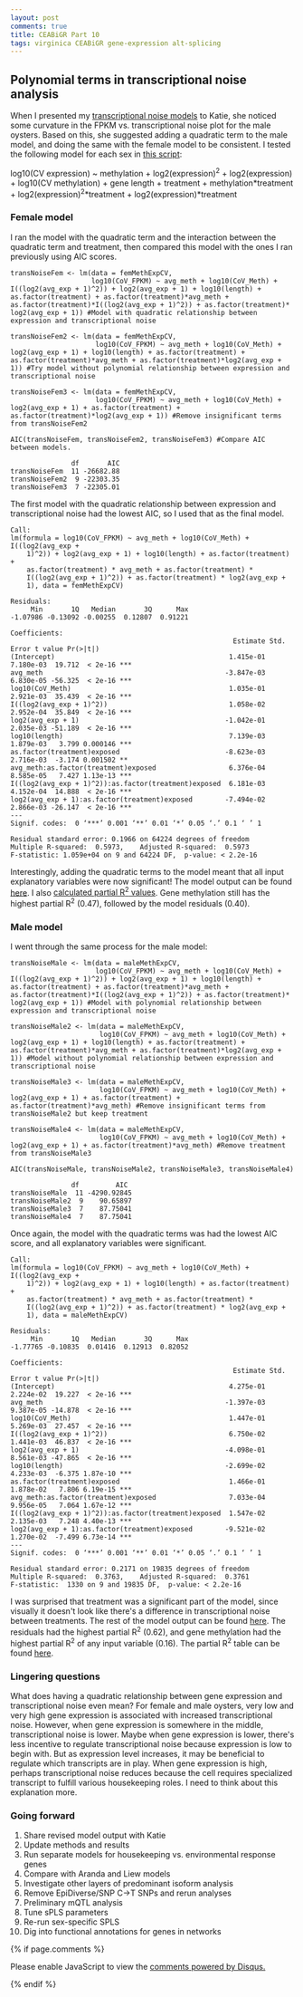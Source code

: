 ```yaml
---
layout: post
comments: true
title: CEABiGR Part 10
tags: virginica CEABiGR gene-expression alt-splicing
---
```


## Polynomial terms in transcriptional noise analysis

When I presented my [transcriptional noise models](https://yaaminiv.github.io/CEABiGR-Part9/) to Katie, she noticed some curvature in the FPKM vs. transcriptional noise plot for the male oysters. Based on this, she suggested adding a quadratic term to the male model, and doing the same with the female model to be consistent. I tested the following model for each sex in [this script](https://github.com/sr320/ceabigr/blob/main/code/42-predominant-isoform.Rmd):

log10(CV expression) ~ methylation + log2(expression)<sup>2</sup> + log2(expression) + log10(CV methylation) + gene length + treatment + methylation*treatment + log2(expression)<sup>2</sup>*treatment + log2(expression)*treatment

### Female model

I ran the model with the quadratic term and the interaction between the quadratic term and treatment, then compared this model with the ones I ran previously using AIC scores.

```
transNoiseFem <- lm(data = femMethExpCV,
                    log10(CoV_FPKM) ~ avg_meth + log10(CoV_Meth) + I((log2(avg_exp + 1)^2)) + log2(avg_exp + 1) + log10(length) + as.factor(treatment) + as.factor(treatment)*avg_meth + as.factor(treatment)*I((log2(avg_exp + 1)^2)) + as.factor(treatment)* log2(avg_exp + 1)) #Model with quadratic relationship between expression and transcriptional noise
```

```
transNoiseFem2 <- lm(data = femMethExpCV,
                     log10(CoV_FPKM) ~ avg_meth + log10(CoV_Meth) + log2(avg_exp + 1) + log10(length) + as.factor(treatment) + as.factor(treatment)*avg_meth + as.factor(treatment)*log2(avg_exp + 1)) #Try model without polynomial relationship between expression and transcriptional noise
```

```
transNoiseFem3 <- lm(data = femMethExpCV,
                     log10(CoV_FPKM) ~ avg_meth + log10(CoV_Meth) + log2(avg_exp + 1) + as.factor(treatment) + as.factor(treatment)*log2(avg_exp + 1)) #Remove insignificant terms from transNoiseFem2
```

```
AIC(transNoiseFem, transNoiseFem2, transNoiseFem3) #Compare AIC between models.
```

```
               df       AIC
transNoiseFem  11 -26682.88
transNoiseFem2  9 -22303.35
transNoiseFem3  7 -22305.01
```

The first model with the quadratic relationship between expression and transcriptional noise had the lowest AIC, so I used that as the final model.

```
Call:
lm(formula = log10(CoV_FPKM) ~ avg_meth + log10(CoV_Meth) + I((log2(avg_exp +
    1)^2)) + log2(avg_exp + 1) + log10(length) + as.factor(treatment) +
    as.factor(treatment) * avg_meth + as.factor(treatment) *
    I((log2(avg_exp + 1)^2)) + as.factor(treatment) * log2(avg_exp +
    1), data = femMethExpCV)

Residuals:
     Min       1Q   Median       3Q      Max
-1.07986 -0.13092 -0.00255  0.12807  0.91221

Coefficients:
                                                       Estimate Std. Error t value Pr(>|t|)    
(Intercept)                                           1.415e-01  7.180e-03  19.712  < 2e-16 ***
avg_meth                                             -3.847e-03  6.830e-05 -56.325  < 2e-16 ***
log10(CoV_Meth)                                       1.035e-01  2.921e-03  35.439  < 2e-16 ***
I((log2(avg_exp + 1)^2))                              1.058e-02  2.952e-04  35.849  < 2e-16 ***
log2(avg_exp + 1)                                    -1.042e-01  2.035e-03 -51.189  < 2e-16 ***
log10(length)                                         7.139e-03  1.879e-03   3.799 0.000146 ***
as.factor(treatment)exposed                          -8.623e-03  2.716e-03  -3.174 0.001502 **
avg_meth:as.factor(treatment)exposed                  6.376e-04  8.585e-05   7.427 1.13e-13 ***
I((log2(avg_exp + 1)^2)):as.factor(treatment)exposed  6.181e-03  4.152e-04  14.888  < 2e-16 ***
log2(avg_exp + 1):as.factor(treatment)exposed        -7.494e-02  2.866e-03 -26.147  < 2e-16 ***
---
Signif. codes:  0 ‘***’ 0.001 ‘**’ 0.01 ‘*’ 0.05 ‘.’ 0.1 ‘ ’ 1

Residual standard error: 0.1966 on 64224 degrees of freedom
Multiple R-squared:  0.5973,	Adjusted R-squared:  0.5973
F-statistic: 1.059e+04 on 9 and 64224 DF,  p-value: < 2.2e-16
```

Interestingly, adding the quadratic terms to the model meant that all input explanatory variables were now significant! The model output can be found [here](https://github.com/sr320/ceabigr/blob/main/output/42-predominant-isoform/transcriptional-noise/fem-model-output.csv). I also [calculated partial R<sup>2</sup> values](https://github.com/sr320/ceabigr/blob/main/output/42-predominant-isoform/transcriptional-noise/fem-model-partialR.csv). Gene methylation still has the highest partial R<sup>2</sup> (0.47), followed by the model residuals (0.40).

### Male model

I went through the same process for the male model:

```
transNoiseMale <- lm(data = maleMethExpCV,
                     log10(CoV_FPKM) ~ avg_meth + log10(CoV_Meth) + I((log2(avg_exp + 1)^2)) + log2(avg_exp + 1) + log10(length) + as.factor(treatment) + as.factor(treatment)*avg_meth + as.factor(treatment)*I((log2(avg_exp + 1)^2)) + as.factor(treatment)* log2(avg_exp + 1)) #Model with polynomial relationship between expression and transcriptional noise
```

```
transNoiseMale2 <- lm(data = maleMethExpCV,
                      log10(CoV_FPKM) ~ avg_meth + log10(CoV_Meth) + log2(avg_exp + 1) + log10(length) + as.factor(treatment) + as.factor(treatment)*avg_meth + as.factor(treatment)*log2(avg_exp + 1)) #Model without polynomial relationship between expression and transcriptional noise
```

```
transNoiseMale3 <- lm(data = maleMethExpCV,
                      log10(CoV_FPKM) ~ avg_meth + log10(CoV_Meth) + log2(avg_exp + 1) + as.factor(treatment) + as.factor(treatment)*avg_meth) #Remove insignificant terms from transNoiseMale2 but keep treatment
```

```
transNoiseMale4 <- lm(data = maleMethExpCV,
                      log10(CoV_FPKM) ~ avg_meth + log10(CoV_Meth) + log2(avg_exp + 1) + as.factor(treatment)*avg_meth) #Remove treatment from transNoiseMale3
```

```
AIC(transNoiseMale, transNoiseMale2, transNoiseMale3, transNoiseMale4)
```

```
               df         AIC
transNoiseMale  11 -4290.92845
transNoiseMale2  9    90.65897
transNoiseMale3  7    87.75041
transNoiseMale4  7    87.75041
```

Once again, the model with the quadratic terms was had the lowest AIC score, and all explanatory variables were significant.

```
Call:
lm(formula = log10(CoV_FPKM) ~ avg_meth + log10(CoV_Meth) + I((log2(avg_exp +
    1)^2)) + log2(avg_exp + 1) + log10(length) + as.factor(treatment) +
    as.factor(treatment) * avg_meth + as.factor(treatment) *
    I((log2(avg_exp + 1)^2)) + as.factor(treatment) * log2(avg_exp +
    1), data = maleMethExpCV)

Residuals:
     Min       1Q   Median       3Q      Max
-1.77765 -0.10835  0.01416  0.12913  0.82052

Coefficients:
                                                       Estimate Std. Error t value Pr(>|t|)    
(Intercept)                                           4.275e-01  2.224e-02  19.227  < 2e-16 ***
avg_meth                                             -1.397e-03  9.387e-05 -14.878  < 2e-16 ***
log10(CoV_Meth)                                       1.447e-01  5.269e-03  27.457  < 2e-16 ***
I((log2(avg_exp + 1)^2))                              6.750e-02  1.441e-03  46.837  < 2e-16 ***
log2(avg_exp + 1)                                    -4.098e-01  8.561e-03 -47.865  < 2e-16 ***
log10(length)                                        -2.699e-02  4.233e-03  -6.375 1.87e-10 ***
as.factor(treatment)exposed                           1.466e-01  1.878e-02   7.806 6.19e-15 ***
avg_meth:as.factor(treatment)exposed                  7.033e-04  9.956e-05   7.064 1.67e-12 ***
I((log2(avg_exp + 1)^2)):as.factor(treatment)exposed  1.547e-02  2.135e-03   7.248 4.40e-13 ***
log2(avg_exp + 1):as.factor(treatment)exposed        -9.521e-02  1.270e-02  -7.499 6.73e-14 ***
---
Signif. codes:  0 ‘***’ 0.001 ‘**’ 0.01 ‘*’ 0.05 ‘.’ 0.1 ‘ ’ 1

Residual standard error: 0.2171 on 19835 degrees of freedom
Multiple R-squared:  0.3763,	Adjusted R-squared:  0.3761
F-statistic:  1330 on 9 and 19835 DF,  p-value: < 2.2e-16
```

I was surprised that treatment was a significant part of the model, since visually it doesn't look like there's a difference in transcriptional noise between treatments. The rest of the model output can be found [here](https://github.com/sr320/ceabigr/blob/main/output/42-predominant-isoform/transcriptional-noise/male-model-output.csv). The residuals had the highest partial R<sup>2</sup> (0.62), and gene methylation had the highest partial R<sup>2</sup> of any input variable (0.16). The partial R<sup>2</sup> table can be found [here](https://github.com/sr320/ceabigr/blob/main/output/42-predominant-isoform/transcriptional-noise/male-model-partialR.csv).

### Lingering questions

What does having a quadratic relationship between gene expression and transcriptional noise even mean? For female and male oysters, very low and very high gene expression is associated with increased transcriptional noise. However, when gene expression is somewhere in the middle, transcriptional noise is lower. Maybe when gene expression is lower, there's less incentive to regulate transcriptional noise because expression is low to begin with. But as expression level increases, it may be beneficial to regulate which transcripts are in play. When gene expression is high, perhaps transcriptional noise reduces because the cell requires specialized transcript to fulfill various housekeeping roles. I need to think about this explanation more.

### Going forward

1. Share revised model output with Katie
2. Update methods and results
3. Run separate models for housekeeping vs. environmental response genes
1. Compare with Aranda and Liew models
3. Investigate other layers of predominant isoform analysis
3. Remove EpiDiverse/SNP C->T SNPs and rerun analyses
4. Preliminary mQTL analysis
2. Tune sPLS parameters
3. Re-run sex-specific SPLS
4. Dig into functional annotations for genes in networks

{% if page.comments %}

<div id="disqus_thread"></div>
<script>

/**
*  RECOMMENDED CONFIGURATION VARIABLES: EDIT AND UNCOMMENT THE SECTION BELOW TO INSERT DYNAMIC VALUES FROM YOUR PLATFORM OR CMS.
*  LEARN WHY DEFINING THESE VARIABLES IS IMPORTANT: https://disqus.com/admin/universalcode/#configuration-variables*/
/*
var disqus_config = function () {
this.page.url = PAGE_URL;  // Replace PAGE_URL with your page's canonical URL variable
this.page.identifier = PAGE_IDENTIFIER; // Replace PAGE_IDENTIFIER with your page's unique identifier variable
};
*/
(function() { // DON'T EDIT BELOW THIS LINE
var d = document, s = d.createElement('script');
s.src = 'https://the-responsible-grad-student.disqus.com/embed.js';
s.setAttribute('data-timestamp', +new Date());
(d.head || d.body).appendChild(s);
})();
</script>
<noscript>Please enable JavaScript to view the <a href="https://disqus.com/?ref_noscript">comments powered by Disqus.</a></noscript>

{% endif %}

<script id="dsq-count-scr" src="//the-responsible-grad-student.disqus.com/count.js" async></script>
